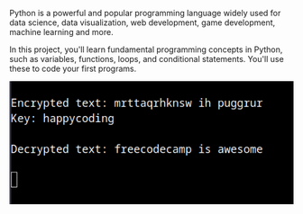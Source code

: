 Python is a powerful and popular programming language widely used for data science, data visualization, web development, game development, machine learning and more.

In this project, you'll learn fundamental programming concepts in Python, such as variables, functions, loops, and conditional statements. You'll use these to code your first programs.

![alt text](image.png)